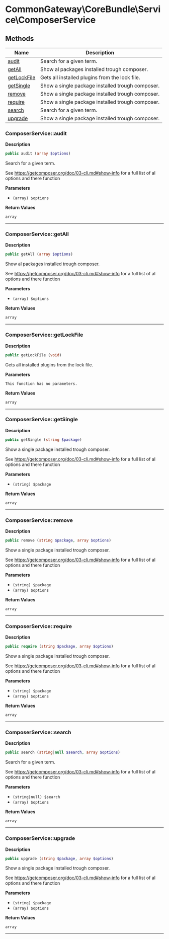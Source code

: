 # CommonGateway\CoreBundle\Service\ComposerService

## Methods

| Name | Description |
|------|-------------|
|[audit](#composerserviceaudit)|Search for a given term.|
|[getAll](#composerservicegetall)|Show al packages installed trough composer.|
|[getLockFile](#composerservicegetlockfile)|Gets all installed plugins from the lock file.|
|[getSingle](#composerservicegetsingle)|Show a single package installed trough composer.|
|[remove](#composerserviceremove)|Show a single package installed trough composer.|
|[require](#composerservicerequire)|Show a single package installed trough composer.|
|[search](#composerservicesearch)|Search for a given term.|
|[upgrade](#composerserviceupgrade)|Show a single package installed trough composer.|

### ComposerService::audit

**Description**

```php
public audit (array $options)
```

Search for a given term.

See https://getcomposer.org/doc/03-cli.md#show-info for a full list of al options and there function

**Parameters**

*   `(array) $options`

**Return Values**

`array`

<hr />

### ComposerService::getAll

**Description**

```php
public getAll (array $options)
```

Show al packages installed trough composer.

See https://getcomposer.org/doc/03-cli.md#show-info for a full list of al options and there function

**Parameters**

*   `(array) $options`

**Return Values**

`array`

<hr />

### ComposerService::getLockFile

**Description**

```php
public getLockFile (void)
```

Gets all installed plugins from the lock file.

**Parameters**

`This function has no parameters.`

**Return Values**

`array`

<hr />

### ComposerService::getSingle

**Description**

```php
public getSingle (string $package)
```

Show a single package installed trough composer.

See https://getcomposer.org/doc/03-cli.md#show-info for a full list of al options and there function

**Parameters**

*   `(string) $package`

**Return Values**

`array`

<hr />

### ComposerService::remove

**Description**

```php
public remove (string $package, array $options)
```

Show a single package installed trough composer.

See https://getcomposer.org/doc/03-cli.md#show-info for a full list of al options and there function

**Parameters**

*   `(string) $package`
*   `(array) $options`

**Return Values**

`array`

<hr />

### ComposerService::require

**Description**

```php
public require (string $package, array $options)
```

Show a single package installed trough composer.

See https://getcomposer.org/doc/03-cli.md#show-info for a full list of al options and there function

**Parameters**

*   `(string) $package`
*   `(array) $options`

**Return Values**

`array`

<hr />

### ComposerService::search

**Description**

```php
public search (string|null $search, array $options)
```

Search for a given term.

See https://getcomposer.org/doc/03-cli.md#show-info for a full list of al options and there function

**Parameters**

*   `(string|null) $search`
*   `(array) $options`

**Return Values**

`array`

<hr />

### ComposerService::upgrade

**Description**

```php
public upgrade (string $package, array $options)
```

Show a single package installed trough composer.

See https://getcomposer.org/doc/03-cli.md#show-info for a full list of al options and there function

**Parameters**

*   `(string) $package`
*   `(array) $options`

**Return Values**

`array`

<hr />
